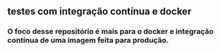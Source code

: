 ## testes com integração contínua e docker

### O foco desse repositório é mais para o docker e integração contínua de uma imagem feita para produção. 